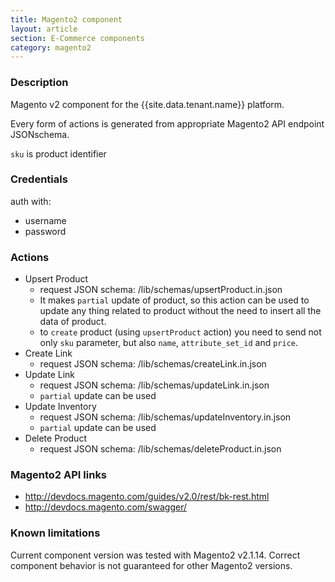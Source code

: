 ```yaml
---
title: Magento2 component
layout: article
section: E-Commerce components
category: magento2
---
```



### Description
Magento v2 component for the {{site.data.tenant.name}} platform.

Every form of actions is generated from appropriate Magento2 API endpoint JSONschema.

`sku` is product identifier

### Credentials
auth with:
- username
- password

### Actions
 - Upsert Product
    - request JSON schema: /lib/schemas/upsertProduct.in.json
    - It makes `partial` update of product, so this action can be used to update any thing related to product without the need to insert all the data of product.
    - to `create` product (using `upsertProduct` action) you need to send not only `sku` parameter, but also `name`, `attribute_set_id` and `price`.
 - Create Link
    - request JSON schema: /lib/schemas/createLink.in.json
 - Update Link
    - request JSON schema: /lib/schemas/updateLink.in.json
    - `partial` update can be used
 - Update Inventory
    - request JSON schema: /lib/schemas/updateInventory.in.json
    - `partial` update can be used
 - Delete Product
    - request JSON schema: /lib/schemas/deleteProduct.in.json

### Magento2 API links
 - http://devdocs.magento.com/guides/v2.0/rest/bk-rest.html
 - http://devdocs.magento.com/swagger/

### Known limitations
Current component version was tested with Magento2 v2.1.14.
Сorrect component behavior is not guaranteed for other Magento2 versions.
